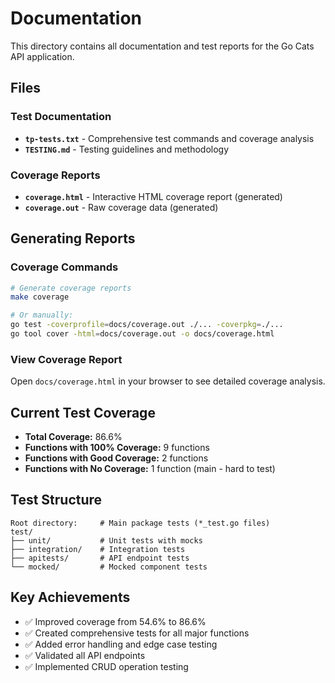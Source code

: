 # Documentation

This directory contains all documentation and test reports for the Go Cats API application.

## Files

### Test Documentation

- **`tp-tests.txt`** - Comprehensive test commands and coverage analysis
- **`TESTING.md`** - Testing guidelines and methodology

### Coverage Reports

- **`coverage.html`** - Interactive HTML coverage report (generated)
- **`coverage.out`** - Raw coverage data (generated)

## Generating Reports

### Coverage Commands

```bash
# Generate coverage reports
make coverage

# Or manually:
go test -coverprofile=docs/coverage.out ./... -coverpkg=./...
go tool cover -html=docs/coverage.out -o docs/coverage.html
```

### View Coverage Report

Open `docs/coverage.html` in your browser to see detailed coverage analysis.

## Current Test Coverage

- **Total Coverage:** 86.6%
- **Functions with 100% Coverage:** 9 functions
- **Functions with Good Coverage:** 2 functions
- **Functions with No Coverage:** 1 function (main - hard to test)

## Test Structure

```text
Root directory:     # Main package tests (*_test.go files)
test/
├── unit/           # Unit tests with mocks
├── integration/    # Integration tests
├── apitests/       # API endpoint tests
└── mocked/         # Mocked component tests
```

## Key Achievements

- ✅ Improved coverage from 54.6% to 86.6%
- ✅ Created comprehensive tests for all major functions
- ✅ Added error handling and edge case testing
- ✅ Validated all API endpoints
- ✅ Implemented CRUD operation testing

